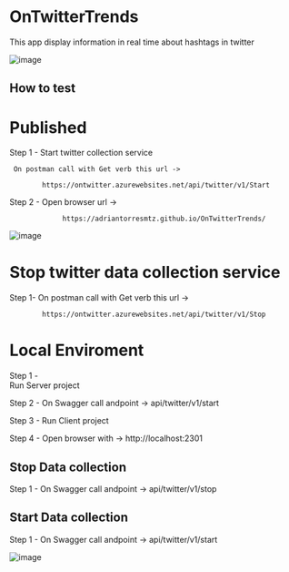 # OnTwitterTrends
This app display information in real time about hashtags in twitter

![image](https://user-images.githubusercontent.com/21364401/206961323-bb82b4b1-cebc-41ca-adc0-0675e61bb0c8.png)



## How to test

# Published

Step 1 -
     Start twitter collection service
     
     On postman call with Get verb this url ->
     
            https://ontwitter.azurewebsites.net/api/twitter/v1/Start
   
Step 2 -
     Open browser url -> 
                
                 https://adriantorresmtz.github.io/OnTwitterTrends/

![image](https://user-images.githubusercontent.com/21364401/207730419-7530ed5d-0031-4f4f-ba70-ecd00319ceae.png)

# Stop twitter data collection service

Step 1-
 On postman call with Get verb this url ->
     
            https://ontwitter.azurewebsites.net/api/twitter/v1/Stop

# Local Enviroment

Step 1 -  
      Run Server project

Step 2 - 
      On Swagger call andpoint ->   api/twitter/v1/start 
     
Step 3 -
      Run Client project

Step 4 -
      Open browser with ->  http://localhost:2301
      
## Stop Data collection

Step 1 -
     On Swagger call andpoint ->   api/twitter/v1/stop 
     
## Start Data collection

Step 1 -
     On Swagger call andpoint ->   api/twitter/v1/start 
     
![image](https://user-images.githubusercontent.com/21364401/207731188-776708e6-5060-4b37-b109-5d10af61d46b.png)

